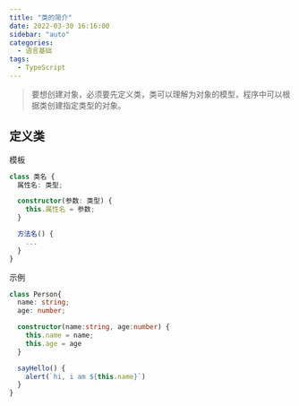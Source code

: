 ```yaml
---
title: "类的简介"
date: 2022-03-30 16:16:00
sidebar: "auto"
categories:
  - 语言基础
tags:
  - TypeScript
---
```


> 要想创建对象，必须要先定义类，类可以理解为对象的模型，程序中可以根据类创建指定类型的对象。



<!-- more -->



## 定义类

模板

```typescript
class 类名 {
  属性名: 类型;

  constructor(参数: 类型) {
    this.属性名 = 参数;
  }

  方法名() {
    ...
  }
}
```



示例

```typescript
class Person{
  name: string;
  age: number;

  constructor(name:string, age:number) {
    this.name = name;
    this.age = age
  }

  sayHello() {
    alert(`hi, i am ${this.name}`)
  }
}
```

